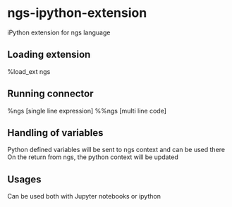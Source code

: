 # ngs-ipython-extension
iPython extension for ngs language

## Loading extension
%load_ext ngs

## Running connector
%ngs [single line expression]
%%ngs [multi line code]

## Handling of variables
Python defined variables will be sent to ngs context and can be used there
On the return from ngs, the python context will be updated

## Usages
Can be used both with Jupyter notebooks or ipython
